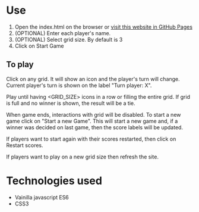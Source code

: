 # Use
1. Open the index.html on the browser or [visit this website in GitHub Pages](https://bootcamp-fs07.github.io/mauro-grizia-practice-3/)
2. (OPTIONAL) Enter each player's name.
3. (OPTIONAL) Select grid size. By default is 3
4. Click on Start Game

## To play
Click on any grid. It will show an icon and the player's turn will change. Current player's turn is shown on the label "Turn player: X".

Play until having <GRID_SIZE> icons in a row or filling the entire grid. If grid is full and no winner is shown, the result will be a tie.

When game ends, interactions with grid will be disabled. To start a new game click on "Start a new Game". This will start a new game and, if a winner was decided on last game, then the score labels will be updated.

If players want to start again with their scores restarted, then click on Restart scores.

If players want to play on a new grid size then refresh the site.

# Technologies used
* Vainilla javascript ES6
* CSS3